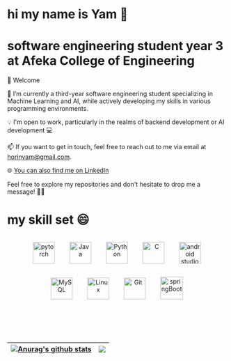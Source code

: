 

# hi my name is Yam 🙌 
# software engineering student year 3 at Afeka College of Engineering  

💬 Welcome

🌱 I’m currently a third-year software engineering student specializing in Machine Learning and AI, while actively developing my skills in various programming environments.

💡 I'm open to work, particularly in the realms of backend development or AI development 💻

📫 If you want to get in touch, feel free to reach out to me via email at horinyam@gmail.com.   

🌐 <a href="https://www.linkedin.com/in/yam-horin"> You can also find me on LinkedIn  </a> 

Feel free to explore my repositories and don't hesitate to drop me a message! 🤖🚀

# my skill set 😄
<div align="center">  
<a href="https://pytorch.org/" target="_blank"><img style="margin: 15px" src="https://profilinator.rishav.dev/skills-assets/pytorch-icon.svg" alt="pytorch" height="50" /></a>  
 <a href="https://www.java.com/" target="_blank"><img style="margin: 15px" src="https://profilinator.rishav.dev/skills-assets/java-original-wordmark.svg" alt="Java" height="50" /></a>  
<a href="https://www.python.org/" target="_blank"><img style="margin: 15px" src="https://profilinator.rishav.dev/skills-assets/python-original.svg" alt="Python" height="50" /></a>  
<a href="https://www.cprogramming.com/" target="_blank"><img style="margin: 15px" src="https://profilinator.rishav.dev/skills-assets/c-original.svg" alt="C" height="50" /></a>  
 <a href="https://developer.android.com/studio" target="_blank"><img style="margin: 15px" src="https://upload.wikimedia.org/wikipedia/commons/thumb/5/55/Android_Studio_Logo_%282023%29.svg/800px-Android_Studio_Logo_%282023%29.svg.png" alt="android studio" height="50" /></a>  

</div>  

<div align="center">  
<a href="https://www.mysql.com/" target="_blank"><img style="margin: 15px" src="https://profilinator.rishav.dev/skills-assets/mysql-original-wordmark.svg" alt="MySQL" height="50" /></a>  
<a href="https://www.linux.org/" target="_blank"><img style="margin: 15px" src="https://profilinator.rishav.dev/skills-assets/linux-original.svg" alt="Linux" height="50" /></a>  
<a href="https://github.com/" target="_blank"><img style="margin: 15px" src="https://profilinator.rishav.dev/skills-assets/git-scm-icon.svg" alt="Git" height="50" /></a>  
<a href="https://spring.io/projects/spring-boot" target="_blank"><img style="margin: 15px" src="https://profilinator.rishav.dev/skills-assets/springio-icon.svg" alt="springBoot" height="52" /></a>  
</div>  

<br />
<br />
<br />
<br />

| <a href="https://github.com/anuraghazra/github-readme-stats"><img align="center" src="https://github-readme-stats.vercel.app/api?username=YamHorin&show_icons=true&include_all_commits=true&theme=buefy&hide_border=true" alt="Anurag's github stats" /></a> | <a href="https://github.com/anuraghazra/github-readme-stats"><img align="center" src="https://github-readme-stats.vercel.app/api/top-langs/?username=YamHorin&layout=compact&theme=buefy&hide_border=true" /></a> |
| ------------- | ------------- |
